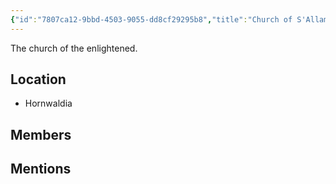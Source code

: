 ```yaml
---
{"id":"7807ca12-9bbd-4503-9055-dd8cf29295b8","title":"Church of S'Allamer","description":"The church of the enlightened.","publish":true,"date_created":"Sunday, July 2nd 2023, 2:23:09 pm","date_modified":"Wednesday, April 10th 2024, 9:05:41 pm","cssclasses":["mado-heading"],"path":"Tabletop/Campaigns/And A Thousand Years More/Faction/Misc/Church of S'Allamer.md","permalink":"/tabletop/campaigns/and-a-thousand-years-more/faction/misc/church-of-s-allamer/","PassFrontmatter":true}
---
```



The church of the enlightened.

## Location

- Hornwaldia

## Members

## Mentions


